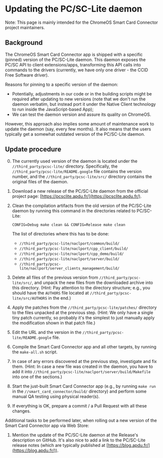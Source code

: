 # Updating the PC/SC-Lite daemon

Note: This page is mainly intended for the ChromeOS Smart Card Connector
project maintainers.


## Background

The ChromeOS Smart Card Connector app is shipped with a specific (pinned)
version of the PC/SC-Lite daemon. This daemon exposes the PC/SC API to client
extensions/apps, transforming this API calls into commands to the drivers
(currently, we have only one driver - the CCID Free Software driver).

Reasons for pinning to a specific version of the daemon:

* Potentially, adjustments in our code or in the building scripts might be
  required after updating to new versions (note that we don't run the daemon
  verbatim, but instead port it under the Native Client technology to run inside
  the JavaScript-based App);
* We can test the daemon version and assure its quality on ChromeOS.

However, this approach also implies some amount of maintenance work to update
the daemon (say, every few months). It also means that the users typically get a
somewhat outdated version of the PC/SC-Lite daemon.


## Update procedure

0. The currently used version of the daemon is located under the
   `//third_party/pcsc-lite/` directory. Specifically, the
   `//third_party/pcsc-lite/README.google` file contains the version number, and
   the `//third_party/pcsc-lite/src/` directory contains the original files of
   the daemon.

1. Download a new release of the PC/SC-Lite daemon from the official project
   page: [https://pcsclite.apdu.fr/](https://pcsclite.apdu.fr/).

2. Clean the compilation artifacts from the old version of the PC/SC-Lite daemon
   by running this command in the directories related to PC/SC-Lite:

   ```shell
   CONFIG=Debug make clean && CONFIG=Release make clean
   ```

   The list of directories where this has to be done:

   * `//third_party/pcsc-lite/naclport/common/build/`
   * `//third_party/pcsc-lite/naclport/cpp_client/build/`
   * `//third_party/pcsc-lite/naclport/cpp_demo/build/`
   * `//third_party/pcsc-lite/naclport/server/build/`
   * `//third_party/pcsc-lite/naclport/server_clients_management/build/`

3. Delete all files of the previous version from `//third_party/pcsc-lite/src/`,
   and unpack the new files from the downloaded archive into this directory.
   (Hint: Pay attention to the directory structure; e.g., you should have the
   `AUTHORS` file located at `//third_party/pcsc-lite/src/AUTHORS` in the end.)

4. Apply the patches from the `//third_party/pcsc-lite/patches/` directory to
   the files unpacked at the previous step. (Hint: We only have a single tiny
   patch currently, so probably it's the simplest to just manually apply the
   modification shown in that patch file.)

5. Edit the URL and the version in the `//third_party/pcsc-lite/README.google`
   file.

6. Compile the Smart Card Connector app and all other targets, by running the
   `make-all.sh` script.

7. In case of any errors discovered at the previous step, investigate and fix
   them. (Hint: In case a new file was created in the daemon, you have to add it
   into `//third_party/pcsc-lite/naclport/server/build/Makefile` into one of the
   sections.)

8. Start the just-built Smart Card Connector app (e.g., by running `make run` in
   the `//smart_card_connector/build/` directory) and perform some manual QA
   testing using physical reader(s).

9. If everything is OK, prepare a commit / a Pull Request with all these
   changes.

Additional tasks to be performed later, when rolling out a new version of the
Smart Card Connector app via Web Store:

1. Mention the update of the PC/SC-Lite daemon at the Release's description on
   GitHub. It's also nice to add a link to the PC/SC-Lite release notes (which
   are typically published at
   [https://blog.apdu.fr/](https://blog.apdu.fr/)).
